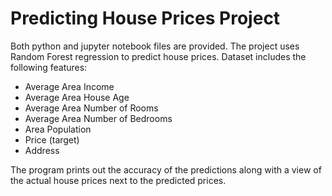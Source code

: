# Predicting House Prices Project

Both python and jupyter notebook files are provided. The project uses Random Forest regression to predict house prices.
Dataset includes the following features:
  - Average Area Income
  - Average Area House Age
  - Average Area Number of Rooms
  - Average Area Number of Bedrooms
  - Area Population
  - Price (target)
  - Address

The program prints out the accuracy of the predictions along with a view of the actual house prices next to the predicted prices.
